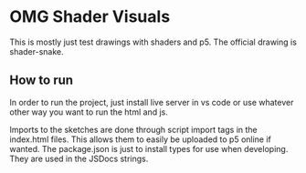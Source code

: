 # OMG Shader Visuals

This is mostly just test drawings with shaders and p5. The official drawing is shader-snake.

## How to run

In order to run the project, just install live server in vs code or use whatever other way you want to run the html and js.

Imports to the sketches are done through script import tags in the index.html files. This allows them to easily be uploaded to p5 online if wanted.
The package.json is just to install types for use when developing. They are used in the JSDocs strings.

